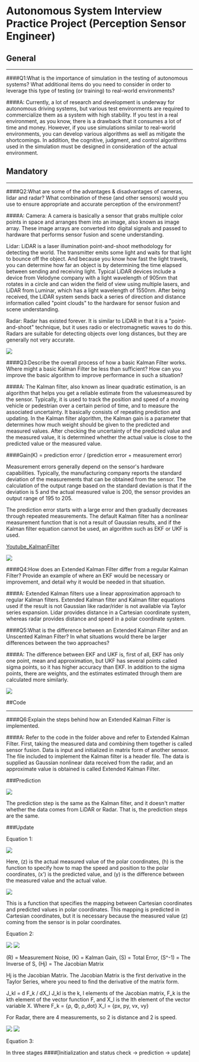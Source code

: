 # Autonomous System Interview Practice Project (Perception Sensor Engineer)

## General

---
####Q1:What is the importance of simulation in the testing of autonomous systems? What additional items do you need to consider in order to leverage this type of testing (or training) to real-world environments?

####A:
Currently, a lot of research and development is underway for autonomous driving systems, but various test environments are required to commercialize them as a system with high stability. If you test in a real environment, as you know, there is a drawback that it consumes a lot of time and money. However, if you use simulations similar to real-world environments, you can develop various algorithms as well as mitigate the shortcomings. In addition, the cognitive, judgment, and control algorithms used in the simulation must be designed in consideration of the actual environment.

## Mandatory

---
####Q2:What are some of the advantages & disadvantages of cameras, lidar and radar? What combination of these (and other sensors) would you use to ensure appropriate and accurate perception of the environment?

####A:
Camera: A camera is basically a sensor that grabs multiple color points in space and arranges them into an image, also known as image array. These image arrays are converted into digital signals and passed to hardware that performs sensor fusion and scene understanding.

Lidar: LiDAR is a laser illumination point-and-shoot methodology for detecting the world. The transmitter emits some light and waits for that light to bounce off the object. And because you know how fast the light travels, you can determine how far an object is by determining the time elapsed between sending and receiving light. Typical LiDAR devices include a device from Velodyne company with a light wavelength of 905nm that rotates in a circle and can widen the field of view using multiple lasers, and LiDAR from Luminar, which has a light wavelength of 1550nm. After being received, the LiDAR system sends back a series of direction and distance information called "point clouds" to the hardware for sensor fusion and scene understanding.

Radar: Radar has existed forever. It is similar to LiDAR in that it is a "point-and-shoot" technique, but it uses radio or electromagnetic waves to do this. Radars are suitable for detecting objects over long distances, but they are generally not very accurate.

<img src = "./imgs/ADAS.JPG"/>

####Q3:Describe the overall process of how a basic Kalman Filter works. Where might a basic Kalman Filter be less than sufficient? How can you improve the basic algorithm to improve performance in such a situation?

####A:
The Kalman filter, also known as linear quadratic estimation, is an algorithm that helps you get a reliable estimate from the values ​​measured by the sensor. Typically, it is used to track the position and speed of a moving vehicle or pedestrian over a certain period of time, and to measure the associated uncertainty. It basically consists of repeating prediction and updating.
In the Kalman filter algorithm, the Kalman gain is a parameter that determines how much weight should be given to the predicted and measured values. After checking the uncertainty of the predicted value and the measured value, it is determined whether the actual value is close to the predicted value or the measured value.

####Gain(K) = prediction error / (prediction error + measurement error)

Measurement errors generally depend on the sensor's hardware capabilities. Typically, the manufacturing company reports the standard deviation of the measurements that can be obtained from the sensor. The calculation of the output range based on the standard deviation is that if the deviation is 5 and the actual measured value is 200, the sensor provides an output range of 195 to 205.

The prediction error starts with a large error and then gradually decreases through repeated measurements. The default Kalman filter has a nonlinear measurement function that is not a result of Gaussian results, and if the Kalman filter equation cannot be used, an algorithm such as EKF or UKF is used. 

[Youtube_KalmanFilter](https://www.youtube.com/watch?v=Fuy73n6_bBc)

<img src = "./imgs/KF.JPG"/>

####Q4:How does an Extended Kalman Filter differ from a regular Kalman Filter? Provide an example of where an EKF would be necessary or improvement, and detail why it would be needed in that situation.

####A:
Extended Kalman filters use a linear approximation approach to regular Kalman filters. Extended Kalman filter and Kalman filter equations used if the result is not Gaussian like radar/rider is not available via Taylor series expansion. Lidar provides distance in a Cartesian coordinate system, whereas radar provides distance and speed in a polar coordinate system.

####Q5:What is the difference between an Extended Kalman Filter and an Unscented Kalman Filter? In what situations would there be larger differences between the two approaches?

####A:
The difference between EKF and UKF is, first of all, EKF has only one point, mean and approximation, but UKF has several points called sigma points, so it has higher accuracy than EKF. In addition to the sigma points, there are weights, and the estimates estimated through them are calculated more similarly.

<img src = "./imgs/UKF.JPG"/>

##Code

___
####Q6:Explain the steps behind how an Extended Kalman Filter is implemented.

####A:
Refer to the code in the folder above and refer to Extended Kalman Filter.
First, taking the measured data and combining them together is called sensor fusion.
Data is input and initialized in matrix form of another sensor. The file included to implement the Kalman filter is a header file.
The data is supplied as Gaussian nonlinear data received from the radar, and an approximate value is obtained is called Extended Kalman Filter.

###Prediction

<img src = "./imgs/prediction.JPG"/>

The prediction step is the same as the Kalman filter, and it doesn't matter whether the data comes from LiDAR or Radar. That is, the prediction steps are the same.

###Update

Equation 1:

<img src = "./imgs/update.JPG"/>

Here, (z) is the actual measured value of the polar coordinates, (h) is the function to specify how to map the speed and position to the polar coordinates, (x') is the predicted value, and (y) is the difference between the measured value and the actual value.

<img src = "./imgs/Hmatirx.JPG"/>

This is a function that specifies the mapping between Cartesian coordinates and predicted values in polar coordinates. This mapping is predicted in Cartesian coordinates, but it is necessary because the measured value (z) coming from the sensor is in polar coordinates.


Equation 2:

<img src = "./imgs/equation2.JPG"/>

<img src = "./imgs/equation22.JPG"/>

(R) = Measurement Noise, (K) = Kalman Gain, (S) = Total Error, (S^-1) = The Inverse of S, (Hj) = The Jacobian Matrix


Hj is the Jacobian Matrix. The Jacobian Matrix is the first derivative in the Taylor Series, where you need to find the derivative of the matrix form.

J_kl = d F_k / dX_l J_kl is the k, l elements of the Jacobian matrix, F_k is the kth element of the vector function F, and X_l is the lth element of the vector variable X. Where F_k = {ρ, Φ, ρ_dot} X_l = {px, py, vx, vy}

For Radar, there are 4 measurements, so 2 is distance and 2 is speed.

<img src = "./imgs/jacobian.JPG"/>

<img src = "./imgs/jacobian_after_derivatives.JPG"/>

Equation 3:

In three stages
####[Initialization and status check -> prediction -> update]
